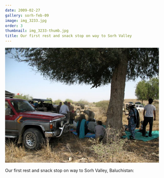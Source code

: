 ```yaml
---
date: 2009-02-27
gallery: sorh-feb-09
image: img_3233.jpg
order: 3
thumbnail: img_3233-thumb.jpg
title: Our first rest and snack stop on way to Sorh Valley
---
```


![Our first rest and snack stop on way to Sorh Valley](./img_3233.jpg)

Our first rest and snack stop on way to Sorh Valley, Baluchistan:
